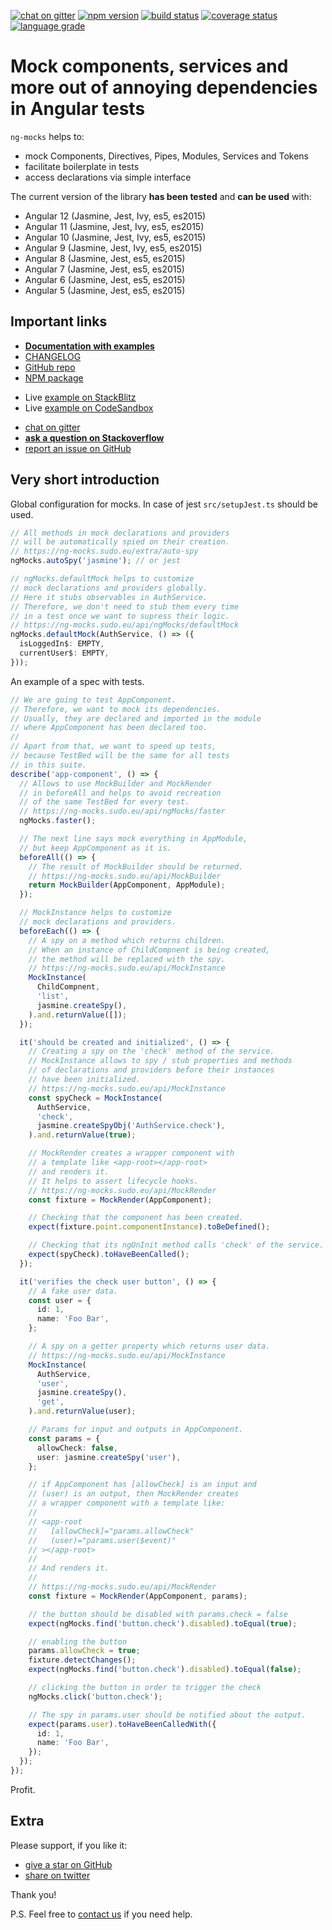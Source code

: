 [![chat on gitter](https://img.shields.io/gitter/room/ike18t/ng-mocks)](https://gitter.im/ng-mocks/community)
[![npm version](https://img.shields.io/npm/v/ng-mocks)](https://www.npmjs.com/package/ng-mocks)
[![build status](https://img.shields.io/circleci/build/github/ike18t/ng-mocks/master)](https://app.circleci.com/pipelines/github/ike18t/ng-mocks?branch=master)
[![coverage status](https://img.shields.io/coveralls/github/ike18t/ng-mocks/master)](https://coveralls.io/github/ike18t/ng-mocks?branch=master)
[![language grade](https://img.shields.io/lgtm/grade/javascript/g/ike18t/ng-mocks)](https://lgtm.com/projects/g/ike18t/ng-mocks/context:javascript)

# Mock components, services and more out of annoying dependencies in Angular tests

`ng-mocks` helps to:

- mock Components, Directives, Pipes, Modules, Services and Tokens
- facilitate boilerplate in tests
- access declarations via simple interface

The current version of the library **has been tested** and **can be used** with:

- Angular 12 (Jasmine, Jest, Ivy, es5, es2015)
- Angular 11 (Jasmine, Jest, Ivy, es5, es2015)
- Angular 10 (Jasmine, Jest, Ivy, es5, es2015)
- Angular 9 (Jasmine, Jest, Ivy, es5, es2015)
- Angular 8 (Jasmine, Jest, es5, es2015)
- Angular 7 (Jasmine, Jest, es5, es2015)
- Angular 6 (Jasmine, Jest, es5, es2015)
- Angular 5 (Jasmine, Jest, es5, es2015)

## Important links

- **[Documentation with examples](https://ng-mocks.sudo.eu)**
- [CHANGELOG](https://github.com/ike18t/ng-mocks/blob/master/CHANGELOG.md)
- [GitHub repo](https://github.com/ike18t/ng-mocks)
- [NPM package](https://www.npmjs.com/package/ng-mocks)

* Live [example on StackBlitz](https://stackblitz.com/github/ng-mocks/examples?file=src/test.spec.ts)
* Live [example on CodeSandbox](https://codesandbox.io/s/github/ng-mocks/examples?file=/src/test.spec.ts)

- [chat on gitter](https://gitter.im/ng-mocks/community)
- **[ask a question on Stackoverflow](https://stackoverflow.com/questions/ask?tags=ng-mocks%20angular%20testing%20mocking)**
- [report an issue on GitHub](https://github.com/ike18t/ng-mocks/issues/new)

## Very short introduction

Global configuration for mocks.
In case of jest `src/setupJest.ts` should be used.

```ts title="src/test.ts"
// All methods in mock declarations and providers
// will be automatically spied on their creation.
// https://ng-mocks.sudo.eu/extra/auto-spy
ngMocks.autoSpy('jasmine'); // or jest

// ngMocks.defaultMock helps to customize
// mock declarations and providers globally.
// Here it stubs observables in AuthService.
// Therefore, we don't need to stub them every time
// in a test once we want to supress their logic.
// https://ng-mocks.sudo.eu/api/ngMocks/defaultMock
ngMocks.defaultMock(AuthService, () => ({
  isLoggedIn$: EMPTY,
  currentUser$: EMPTY,
}));
```

An example of a spec with tests.

```ts title="src/app.component.spec.ts"
// We are going to test AppComponent.
// Therefore, we want to mock its dependencies.
// Usually, they are declared and imported in the module
// where AppComponent has been declared too.
//
// Apart from that, we want to speed up tests,
// because TestBed will be the same for all tests
// in this suite.
describe('app-component', () => {
  // Allows to use MockBuilder and MockRender
  // in beforeAll and helps to avoid recreation
  // of the same TestBed for every test.
  // https://ng-mocks.sudo.eu/api/ngMocks/faster
  ngMocks.faster();

  // The next line says mock everything in AppModule,
  // but keep AppComponent as it is.
  beforeAll(() => {
    // The result of MockBuilder should be returned.
    // https://ng-mocks.sudo.eu/api/MockBuilder
    return MockBuilder(AppComponent, AppModule);
  });

  // MockInstance helps to customize
  // mock declarations and providers.
  beforeEach(() => {
    // A spy on a method which returns children.
    // When an instance of ChildCompnent is being created,
    // the method will be replaced with the spy.
    // https://ng-mocks.sudo.eu/api/MockInstance
    MockInstance(
      ChildCompnent,
      'list',
      jasmine.createSpy(),
    ).and.returnValue([]);
  });

  it('should be created and initialized', () => {
    // Creating a spy on the 'check' method of the service.
    // MockInstance allows to spy / stub properties and methods
    // of declarations and providers before their instances
    // have been initialized.
    // https://ng-mocks.sudo.eu/api/MockInstance
    const spyCheck = MockInstance(
      AuthService,
      'check',
      jasmine.createSpyObj('AuthService.check'),
    ).and.returnValue(true);

    // MockRender creates a wrapper component with
    // a template like <app-root></app-root>
    // and renders it.
    // It helps to assert lifecycle hooks.
    // https://ng-mocks.sudo.eu/api/MockRender
    const fixture = MockRender(AppComponent);

    // Checking that the component has been created.
    expect(fixture.point.componentInstance).toBeDefined();

    // Checking that its ngOnInit method calls 'check' of the service.
    expect(spyCheck).toHaveBeenCalled();
  });

  it('verifies the check user button', () => {
    // A fake user data.
    const user = {
      id: 1,
      name: 'Foo Bar',
    };

    // A spy on a getter property which returns user data.
    // https://ng-mocks.sudo.eu/api/MockInstance
    MockInstance(
      AuthService,
      'user',
      jasmine.createSpy(),
      'get',
    ).and.returnValue(user);

    // Params for input and outputs in AppComponent.
    const params = {
      allowCheck: false,
      user: jasmine.createSpy('user'),
    };

    // if AppComponent has [allowCheck] is an input and
    // (user) is an output, then MockRender creates
    // a wrapper component with a template like:
    //
    // <app-root
    //   [allowCheck]="params.allowCheck"
    //   (user)="params.user($event)"
    // ></app-root>
    //
    // And renders it.
    //
    // https://ng-mocks.sudo.eu/api/MockRender
    const fixture = MockRender(AppComponent, params);

    // the button should be disabled with params.check = false
    expect(ngMocks.find('button.check').disabled).toEqual(true);

    // enabling the button
    params.allowCheck = true;
    fixture.detectChanges();
    expect(ngMocks.find('button.check').disabled).toEqual(false);

    // clicking the button in order to trigger the check
    ngMocks.click('button.check');

    // The spy in params.user should be notified about the output.
    expect(params.user).toHaveBeenCalledWith({
      id: 1,
      name: 'Foo Bar',
    });
  });
});
```

Profit.

## Extra

Please support, if you like it:

- [give a star on GitHub](https://github.com/ike18t/ng-mocks)
- [share on twitter](https://twitter.com/intent/tweet?text=Check%20ng-mocks%20package%20%23angular%20%23testing%20%23mocking&url=https%3A%2F%2Fgithub.com%2Fike18t%2Fng-mocks)

Thank you!

P.S. Feel free to [contact us](https://ng-mocks.sudo.eu/need-help) if you need help.
